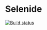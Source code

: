 # Selenide
[![Build status](https://ci.appveyor.com/api/projects/status/6bwrq9krdaayceqr?svg=true)](https://ci.appveyor.com/project/Diezz92/selenide)
